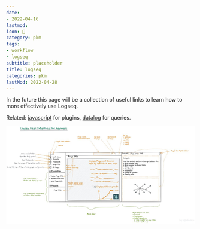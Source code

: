 ```yaml
---
date:
- 2022-04-16
lastmod: 
icon: 📝
category: pkm
tags:
- workflow
- logseq
subtitle: placeholder
title: logseq
categories: pkm
lastMod: 2022-04-28
---
```

In the future this page will be a collection of useful links to learn how to more effectively use Logseq.

Related: [javascript](/page/javascript) for plugins, [datalog](/page/datalog) for queries.

![logseq-intro.jpg](/assets/logseq-intro_1644490845657_0.jpg)
